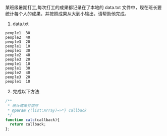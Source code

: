某班级暑期打工,每次打工的成果都记录在了本地的 data.txt 文件中，现在班长要统计每个人的成果，并按照成果从大到小输出，请帮助他完成。

1. data.txt
  ```text
people1  30  
people2  40  
people3  20  
people1  10  
people1  30  
people2  40  
people3  20  
people1  10  
people1  30  
people2  40  
people3  20  
people1  10  

  ```
2. 完成以下方法

```javascript
/**
 * 统计成果并排序
 * @param {(list:Array)=>*} callback 
 */
function calc(callback){
  return callback;
};

```
